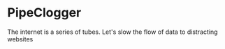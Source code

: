 # PipeClogger
The internet is a series of tubes. Let's slow the flow of data to distracting websites
